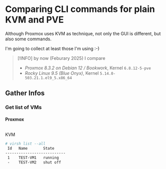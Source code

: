 # Comparing CLI commands for plain KVM and PVE
Although Proxmox uses KVM as technique, not only the GUI is different, but also some commands.

I'm going to collect at least those I'm using :-)

> [!INFO]
> by now (Feburary 2025) I compare
> - *Proxmox 8.3.2 on Debian 12 / Bookwork*, Kernel `6.8.12-5-pve`
> - *Rocky Linux 9.5 (Blue Onyx)*, Kernel `5.14.0-503.21.1.el9_5.x86_64`

## Gather Infos
### Get list of VMs
#### Proxmox
```bash
```
KVM 
```bash
# virsh list --all
 Id   Name       State
---------------------------
 1    TEST-VM1   running
 -    TEST-VM2   shut off
```
